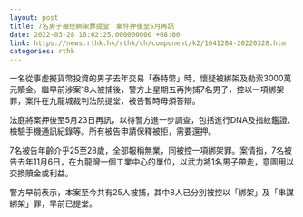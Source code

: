 ```yaml
---
layout: post
title: 7名男子被控綁架罪提堂　案件押後至5月再訊
date: 2022-03-28 16:02:25.000000000 +08:00
link: https://news.rthk.hk/rthk/ch/component/k2/1641284-20220328.htm
categories: rthk
---
```


一名從事虛擬貨幣投資的男子去年交易「泰特幣」時，懷疑被綁架及勒索3000萬元贖金。繼早前涉案18人被捕後，警方上星期五再拘捕7名男子，控以一項綁架罪，案件在九龍城裁判法院提堂，被告暫時毋須答辯。

法庭將案押後至5月23日再訊，以待警方進一步調查，包括進行DNA及指紋鑑證、檢驗手機通訊紀錄等。所有被告申請保釋被拒，需要還押。

7名被告年齡介乎25至28歲，全部報稱無業，同被控一項綁架罪。案情指，7名被告去年11月6日，在九龍灣一個工業中心的單位，以武力將1名男子帶走，意圖用以交換贖金或利益。

警方早前表示，本案至今共有25人被捕，其中8人已分別被控以「綁架」及「串謀綁架」罪，早前已提堂。
